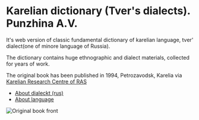 # Karelian dictionary (Tver's dialects). Punzhina A.V.

It's web version of classic fundamental dictionary of karelian language, tver' dialect(one of minore language of Russia).

The dictionary contains huge ethnographic and dialect materials, collected for years of work.

The original book has been published in 1994, Petrozavodsk, Karelia via [Karelian Research Centre of RAS](https://en.wikipedia.org/wiki/Karelian_Research_Centre_of_RAS) 


* [About dialeckt (rus)](  https://ru.wikipedia.org/wiki/%D0%A2%D0%B2%D0%B5%D1%80%D1%81%D0%BA%D0%BE%D0%B9_%D0%B4%D0%B8%D0%B0%D0%BB%D0%B5%D0%BA%D1%82_%D0%BA%D0%B0%D1%80%D0%B5%D0%BB%D1%8C%D1%81%D0%BA%D0%BE%D0%B3%D0%BE_%D1%8F%D0%B7%D1%8B%D0%BA%D0%B0)
* [About language](https://en.wikipedia.org/wiki/Karelian_language)
 

![Original book front](https://raw.githubusercontent.com/Fedoto4kin/punzh_dict/master/app/static/images/book_front.jpg)
